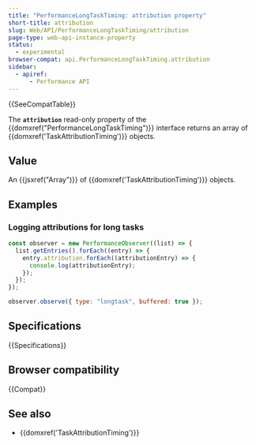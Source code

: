 ```yaml
---
title: "PerformanceLongTaskTiming: attribution property"
short-title: attribution
slug: Web/API/PerformanceLongTaskTiming/attribution
page-type: web-api-instance-property
status:
  - experimental
browser-compat: api.PerformanceLongTaskTiming.attribution
sidebar:
  - apiref:
      - Performance API
---
```


{{SeeCompatTable}}

The **`attribution`** read-only property of the {{domxref("PerformanceLongTaskTiming")}} interface returns an array of {{domxref('TaskAttributionTiming')}} objects.

## Value

An {{jsxref("Array")}} of {{domxref('TaskAttributionTiming')}} objects.

## Examples

### Logging attributions for long tasks

```js
const observer = new PerformanceObserver((list) => {
  list.getEntries().forEach((entry) => {
    entry.attribution.forEach((attributionEntry) => {
      console.log(attributionEntry);
    });
  });
});

observer.observe({ type: "longtask", buffered: true });
```

## Specifications

{{Specifications}}

## Browser compatibility

{{Compat}}

## See also

- {{domxref('TaskAttributionTiming')}}
